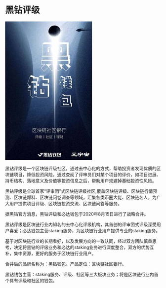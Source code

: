 # 

# 黑钻评级

![](d7cecf7b57a21a55148f0a7b616de97.jpg)

黑钻评级是一个区块链评级社区，通过去中心化的方式，帮助投资者发现优质的区块链项目，降低投资风险，通过查阅了评审员们对某个项目的评价，如项目进展、持币结构、落地意义及价值等投资信息之后，帮助用户规避掉基础投资性风险。

黑钻评级是全球首家“评审团”式区块链评级社区,覆盖区块链评级、区块链行情预测、区块链爆料、区块链问卷调查等领域，汇集各类币圈大佬、区块链名人，为广大用户提供项目评级、区块链投资交流、区块链问答等服务。

据黑钻官方消息，黑钻评级和必达钱包于2020年8月15日进行了战略合并。

 

黑钻评级是区块链行业内知名的去中心化评级机构，其首创的评审团式评级深受用户喜爱；必达钱包主营staking服务，为区块链行业用户提供专业的staking服务。

 

基于对区块链行业的长期看好，以及发展方向的一致认同，经过双方团队慎重思考，决定将黑钻的评级业务和必达的staking业务进行深度整合，双方的优势互补，集中资源，更好的服务于区块链行业用户。

 

合并后的品牌名称为：黑钻钱包。产品定位：区块链社区银行。

 

黑钻钱包主营：staking服务、评级、社区等三大板块业务；将是区块链行业内首个具有评级和社区的钱包。

